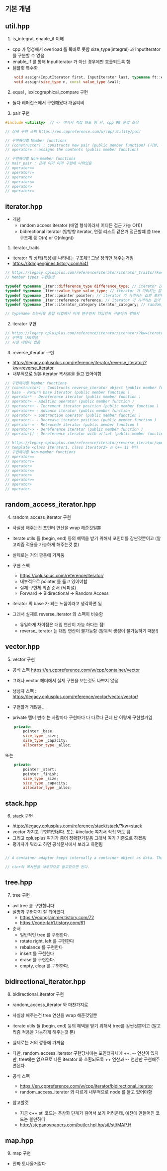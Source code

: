 ## 기본 개념

## util.hpp

1. is_integral, enable_if 이해

- cpp 가 멍청해서 overload 를 똑바로 못함 size_type(integral) 과 InputIterator 를 구분할 수 없음
- enable_if 를 통해 InputIterator 가 아닌 경우에만 호출되도록 함
- 템플릿 특수화

```cpp
    void assign(InputIterator first, InputIterator last, typename ft::enable_if<!ft::is_integral<InputIterator>::value, InputIterator>::type * = nullptr);
    void assign(size_type n, const value_type &val);
```

2. equal , lexicographical_compare 구현

- 둘다 레퍼런스에서 구현해놨다 개꿀티비

3. pair 구현

```cpp
#include <utility>  // <- 여기서 직접 봐도 됨 단, cpp 98 문법 조심

// 상세 구현 스펙 https://en.cppreference.com/w/cpp/utility/pair

// 구현해야할 Member functions
// (constructor) : constructs new pair (public member function) (기본, 복사 생성자 등)
// operator= : assigns the contents (public member function)

// 구현해야할 Non-member functions
// mair_pair : 근데 이거 이미 구현체 나와있음
// operator==
// operator!=
// operator<
// operator<=
// operator>
// operator>=
```

## iterator.hpp

- 개념
  - random access iterator (배열 형식이라서 어디든 접근 가능 O(1))
  - bidirectional iterator (양방향 iterator, 연결 리스트 같은거 접근할떄 씀 tree 구조체 등 O(n) or O(nlogn))

1. iterator_traits

- iterator 의 상태(특성)를 나타내는 구조체!! 그냥 정의만 해주는거임
- https://3dmpengines.tistory.com/641

```cpp
// https://legacy.cplusplus.com/reference/iterator/iterator_traits/?kw=iterator_traits
// Member types 구현할것

typedef typename _Iter::difference_type difference_type; // iterator 간의 거리
typedef typename _Iter::value_type value_type; // iterator 가 가리키는 값의 타입
typedef typename _Iter::pointer pointer; // iterator 가 가리키는 값의 포인터 타입
typedef typename _Iter::reference reference; // iterator 가 가리키는 값의 레퍼런스 타입
typedef typename _Iter::iterator_category iterator_category; // random, bidirectional 구분

// typename 쓰는이유 중첩 타입에서 이게 변수인지 타입인지 구분하기 위해서
```

2. iterator 구현

```cpp
// https://legacy.cplusplus.com/reference/iterator/iterator/?kw=iterator
// 구현체 나와잇음
// 사실 내용이 없음
```

3. reverse_iterator 구현

- https://legacy.cplusplus.com/reference/iterator/reverse_iterator/?kw=reverse_iterator
- 내부적으로 원본 iterator 복사본을 들고 있어야함

```cpp
// 구현해야할 Member functions
// (constructor) - Constructs reverse_iterator object (public member function )
// base - Return base iterator (public member function )
// operator* - Dereference iterator (public member function )
// operator+ - Addition operator (public member function )
// operator++ - Increment iterator position (public member function )
// operator+= - Advance iterator (public member function )
// operator- - Subtraction operator (public member function )
// operator-- - Decrease iterator position (public member function )
// operator-= - Retrocede iterator (public member function )
// operator-> - Dereference iterator (public member function )
// operator[] - Dereference iterator with offset (public member function )

// https://legacy.cplusplus.com/reference/iterator/reverse_iterator/operators/
// template <class Iterator1, class Iterator2> 는 C++ 11 부터
// 구현해야할 Non-member functions
// operator==
// operator!=
// operator<
// operator<=
// operator>
// operator>=
// operator+
// operator-
```

## random_access_iterator.hpp

4. random_access_iterator 구현

- 사실상 해주는건 포인터 연산을 wrap 해준것일뿐
- iterate utils 들 (begin, end) 등의 혜택을 받기 위해서 포인터를 감싼것뿐이고 (알고리즘 적용을 가능하게 해주는것 뿐)
- 실제로는 거의 깡통에 가까움

- 구현 스펙

  - https://cplusplus.com/reference/iterator/
  - 내부적으로 pointer 를 들고 있어야함
  - 실제 구현체 의존 순서 (뇌피셜)
  - Forward -> Bidirectional -> Random Access

- iterator 의 base 가 되는 느낌이라고 생각하면 됨
- 그래서 실제로 reverse_iterator 와 스펙이 비슷함
  - 유일하게 차이점은 대입 연산이 가능 하다는 점!
  - reverse_iterator 는 대입 연산이 불가능함 (암묵적 생성이 불가능하기 때문!)

## vector.hpp

5. vector 구현

- 공식 스펙 https://en.cppreference.com/w/cpp/container/vector
- 그러나 vector 헤더에서 실제 구현을 보는것도 나쁘지 않음

- 생성자 스펙 : https://legacy.cplusplus.com/reference/vector/vector/vector/
- 구현할거 개많음...

- private 멤버 변수 는 사람마다 구현마다 다 다르다 근데 난 이렇게 구현할거임

```cpp
    private:
        pointer _base;
        size_type _size;
        size_type _capacity;
        allocator_type _alloc;
```

또는

```cpp
    private:
        pointer _start;
        pointer _finish;
        size_type _size;
        size_type _capacity;
        allocator_type _alloc;
```

## stack.hpp

6. stack 구현

- https://legacy.cplusplus.com/reference/stack/stack/?kw=stack
- vector 가지고 구현하면된다. 또는 #include <stack> 여기서 직접 봐도 됨
- 그리고 cplusplus 여기가 좀더 정확한거같음 그래서 여기 기준으로 하겠음
- 평가자가 뭐라고 하면 공식문서에서 보라고 하면됨

```cpp

// A container adaptor keeps internally a container object as data. This container object is a copy of the ctnr argument passed to the constructor, if any, otherwise it is an empty container.

// ctnr의 복사본을 내부적으로 들고있으면 된다.

```

## tree.hpp

7. tree 구현

- avl tree 를 구현합니다.
- 설명과 구현까지 잘 되어있다.
  - https://yoongrammer.tistory.com/72
  - https://code-lab1.tistory.com/61
- 순서
  - 일반적인 tree 를 구현한다.
  - rotate right, left 를 구현한다
  - rebalance 를 구현한다
  - insert 를 구현한다
  - erase 를 구현한다.
  - empty, clear 를 구현한다.

## bidirectional_iterator.hpp

8. bidirectional_iterator 구현

- random_access_iterator 와 마찬가지로
- 사실상 해주는건 tree 연산을 wrap 해준것일뿐
- iterate utils 들 (begin, end) 등의 혜택을 받기 위해서 tree를 감싼것뿐이고 (알고리즘 적용을 가능하게 해주는것 뿐)
- 실제로는 거의 깡통에 가까움
- 다만, random_access_iterator 구현당시에는 포인터자체에 ++, -- 연산이 있지만, tree에는 없으므로 다른 iterator 와 호환되도록 ++ 연산과 -- 연산만 구현해주면된다.

- 공식 스펙

  - https://en.cppreference.com/w/cpp/iterator/bidirectional_iterator
  - random_access_iterator 와 다르게 내부적으로 node 를 들고 있어야함

- 참고할것
  - 지금 c++ stl 코드는 추상화 단계가 깊어서 보기 어려운데, 예전에 만들어진 코드는 볼만하다
  - http://stepanovpapers.com/butler.hpl.hp/stl/stl/MAP.H

## map.hpp

9. map 구현

- 진짜 토나올거같다

